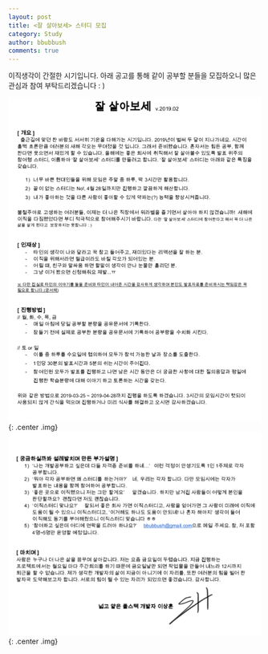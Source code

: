 ```yaml
---
layout: post
title: <잘 살아보세> 스터디 모집
category: Study
author: bbubbush
comments: true
---
```

이직생각이 간절한 시기입니다. 아래 공고를 통해 같이 공부할 분들을 모집하오니 많은 관심과 참여 부탁드리겠습니다 : )

![잘살아보세 스터디](/assets/img/study/2019-02-22_Study1.png){: .center .img}
![잘살아보세 스터디](/assets/img/study/2019-02-22_Study2.png){: .center .img}

